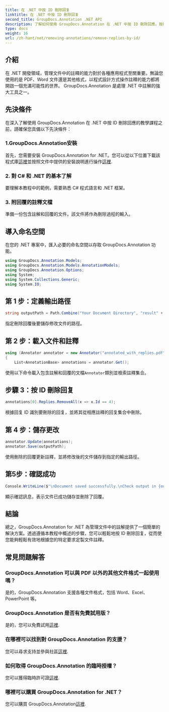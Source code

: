 ```yaml
---
title: 在 .NET 中按 ID 刪除回复
linktitle: 在 .NET 中按 ID 刪除回复
second_title: GroupDocs.Annotation .NET API
description: 了解如何使用 GroupDocs.Annotation 在 .NET 中按 ID 刪除回應。按照我們的逐步教學進行高效率的文件註解管理。
type: docs
weight: 16
url: /zh-hant/net/removing-annotations/remove-replies-by-id/
---
```

## 介紹
在 .NET 開發領域，管理文件中的註釋的能力對於各種應用程式至關重要。無論您使用的是 PDF、Word 文件還是其他格式，以程式設計方式操作註釋的能力都將開啟一個充滿可能性的世界。 GroupDocs.Annotation 是處理 .NET 中註解的強大工具之一。
## 先決條件
在深入了解使用 GroupDocs.Annotation 在 .NET 中按 ID 刪除回應的教學課程之前，請確保您具備以下先決條件：
### 1.GroupDocs.Annotation安裝
首先，您需要安裝 GroupDocs.Annotation for .NET。您可以從以下位置下載該程式庫[這裡](https://releases.groupdocs.com/annotation/net/)並按照文件中提供的安裝說明進行操作[這裡](https://reference.groupdocs.com/annotation/net/).
### 2. 對 C# 和 .NET 的基本了解
要理解本教程中的範例，需要熟悉 C# 程式語言和 .NET 框架。
### 3. 附回覆的註釋文檔
準備一份包含註解和回覆的文件。該文件將作為刪除過程的輸入。

## 導入命名空間
在您的 .NET 專案中，匯入必要的命名空間以存取 GroupDocs.Annotation 功能。
```csharp
using GroupDocs.Annotation.Models;
using GroupDocs.Annotation.Models.AnnotationModels;
using GroupDocs.Annotation.Options;
using System;
using System.Collections.Generic;
using System.IO;
```
## 第 1 步：定義輸出路徑
```csharp
string outputPath = Path.Combine("Your Document Directory", "result" + Path.GetExtension("input.pdf"));
```
指定刪除回覆後要儲存修改文件的路徑。
## 第 2 步：載入文件和註釋
```csharp
using (Annotator annotator = new Annotator("annotated_with_replies.pdf"))
{
    List<AnnotationBase> annotations = annotator.Get();
```
使用以下命令載入包含註解和回覆的文檔`Annotator`類別並檢索註釋集合。
## 步驟 3：按 ID 刪除回复
```csharp
annotations[0].Replies.RemoveAll(x => x.Id == 4);
```
根據回复 ID 識別要刪除的回复，並將其從相應註釋的回复集合中刪除。
## 第 4 步：儲存更改
```csharp
annotator.Update(annotations);
annotator.Save(outputPath);
```
使用刪除的回覆更新註釋，並將修改後的文件儲存到指定的輸出路徑。
## 第5步：確認成功
```csharp
Console.WriteLine($"\nDocument saved successfully.\nCheck output in {outputPath}.");
```
顯示確認訊息，表示文件已成功儲存並刪除了回覆。

## 結論
總之，GroupDocs.Annotation for .NET 為管理文件中的註解提供了一個簡單的解決方案。透過遵循本教程中概述的步驟，您可以輕鬆地按 ID 刪除回复，從而使您能夠輕鬆有效地根據您的特定要求定製文件註釋。
## 常見問題解答
### GroupDocs.Annotation 可以與 PDF 以外的其他文件格式一起使用嗎？
是的，GroupDocs.Annotation 支援各種文件格式，包括 Word、Excel、PowerPoint 等。
### GroupDocs.Annotation 是否有免費試用版？
是的，您可以免費試用[這裡](https://releases.groupdocs.com/).
### 在哪裡可以找到對 GroupDocs.Annotation 的支援？
您可以尋求支持並參與社區[這裡](https://forum.groupdocs.com/c/annotation/10).
### 如何取得 GroupDocs.Annotation 的臨時授權？
您可以獲得臨時許可證[這裡](https://purchase.groupdocs.com/temporary-license/).
### 哪裡可以購買 GroupDocs.Annotation for .NET？
您可以購買 GroupDocs.Annotation[這裡](https://purchase.groupdocs.com/buy).